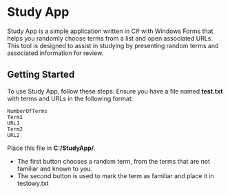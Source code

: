 # Study App

Study App is a simple application written in C# with Windows Forms that helps you randomly choose terms from a list and open associated URLs. This tool is designed to assist in studying by presenting random terms and associated information for review.

## Getting Started

To use Study App, follow these steps:
Ensure you have a file named **test.txt** with terms and URLs in the following format:
```plaintext
NumberOfTerms
Term1
URL1
Term2
URL2
```
Place this file in **C:/StudyApp/**.
  
- The first button chooses a random term, from the terms that are not familiar and known to you.
- The second button is used to mark the term as familiar and place it in testowy.txt
